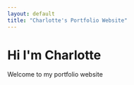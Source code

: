 ```yaml
---
layout: default
title: "Charlotte's Portfolio Website"
---
```


# Hi I'm Charlotte

Welcome to my portfolio website

